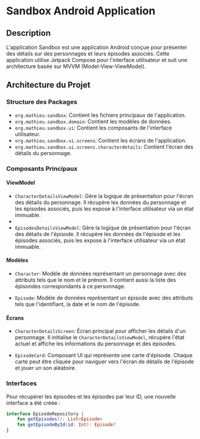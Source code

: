 # Sandbox Android Application

## Description

L'application Sandbox est une application Android conçue pour présenter des détails sur des personnages et leurs épisodes associés. Cette application utilise Jetpack Compose pour l'interface utilisateur et suit une architecture basée sur MVVM (Model-View-ViewModel).

## Architecture du Projet

### Structure des Packages

- `org.mathieu.sandbox`: Contient les fichiers principaux de l'application.
- `org.mathieu.sandbox.domain`: Contient les modèles de données.
- `org.mathieu.sandbox.ui`: Contient les composants de l'interface utilisateur.
- `org.mathieu.sandbox.ui.screens`: Contient les écrans de l'application.
- `org.mathieu.sandbox.ui.screens.characterdetails`: Contient l'écran des détails du personnage.

### Composants Principaux

#### ViewModel

- `CharacterDetailsViewModel`: Gère la logique de présentation pour l'écran des détails du personnage. Il récupère les données du personnage et les épisodes associés, puis les expose à l'interface utilisateur via un état immuable.
- 
- `EpisodesDetailsViewModel`: Gère la logique de présentation pour l'écran des détails de l'épisode. Il récupère les données de l'épisode et les épisodes associés, puis les expose à l'interface utilisateur via un état immuable.

#### Modèles

- `Character`: Modèle de données représentant un personnage avec des attributs tels que le nom et le prénom. Il contient aussi la liste des épisondes correspondants à ce personnage.

- `Episode`: Modèle de données représentant un épisode avec des attributs tels que l'identifiant, la date et le nom de l'épisode.

#### Écrans

- `CharacterDetailsScreen`: Écran principal pour afficher les détails d'un personnage. Il initialise le `CharacterDetailsViewModel`, récupère l'état actuel et affiche les informations du personnage et des épisodes.

- `EpisodeCard`: Composant UI qui représente une carte d'épisode. Chaque carte peut être cliquée pour naviguer vers l'écran de détails de l'épisode et jouer un son aléatoire.

### Interfaces

Pour récupérer les épisodes et les épisodes par leur ID, une nouvelle interface a été créée :

```kotlin
interface EpisodeRepository {
    fun getEpisodes(): List<Episode>
    fun getEpisodeById(id: Int): Episode?
}
